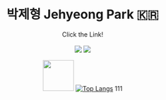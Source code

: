 <div align=center>
  
  # 박제형 Jehyeong Park 🇰🇷

  Click the Link! <br/><br/>
  <a href="https://herniateddisc-park.tistory.com//"><img src="https://img.shields.io/badge/BLOG-000000?style=flat-square&logo=Tistory&logoColor=white"/></a>  <a href="mailto:qkrwpgud1996@gmail.com"><img src="https://img.shields.io/badge/MAIL-EA4335?style=flat-square&logo=Gmail&logoColor=white"/></a> 


   <img src="https://user-images.githubusercontent.com/110754810/235557061-8810de22-25d6-4535-8358-1658cf57fffd.gif" width="70" height="auto"> [![Top Langs](https://github-readme-stats.vercel.app/api/top-langs/?username=JeHyeongPark&layout=compact&theme=transparent)](https://github.com/JeHyeongPark/github-readme-stats) 111
  
  
  
</div>

#
